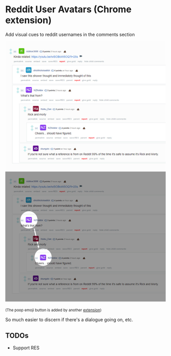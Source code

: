 # Reddit User Avatars (Chrome extension)
Add visual cues to reddit usernames in the comments section

![screenshot](https://github.com/ThePaavero/reddit-user-avatars/raw/master/screenshot.jpg)

<small>(The poop emoji button is added by another [extension](https://github.com/ThePaavero/reddit-user-stalk))</small>

So much easier to discern if there's a dialogue going on, etc.

## TODOs
* Support RES
